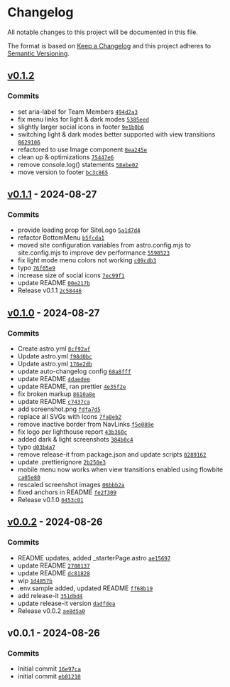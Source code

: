 # Changelog

All notable changes to this project will be documented in this file.

The format is based on [Keep a Changelog](https://keepachangelog.com/en/1.0.0/)
and this project adheres to [Semantic Versioning](https://semver.org/spec/v2.0.0.html).

## [v0.1.2](https://github.com/montopolis/desdinova/compare/v0.1.1...v0.1.2)

### Commits

- set aria-label for Team Members [`494d2a3`](https://github.com/montopolis/desdinova/commit/494d2a3acef9db72dd07d7b0a4a8c1a216868928)
- fix menu links for light & dark modes [`5385eed`](https://github.com/montopolis/desdinova/commit/5385eed508e1f281b98803012a3d49ee17d9565b)
- slightly larger social icons in footer [`9e1b0b6`](https://github.com/montopolis/desdinova/commit/9e1b0b6b4decde102759a05a372ff95da6ec475d)
- switching light & dark modes better supported with view transitions [`8629106`](https://github.com/montopolis/desdinova/commit/862910668bb0f8c3440b869dd0e97559f9c25ffe)
- refactored to use Image component [`8ea245e`](https://github.com/montopolis/desdinova/commit/8ea245ec80ce91d194ea2fb80d46f5f66b1f281a)
- clean up & optimizations [`75447e6`](https://github.com/montopolis/desdinova/commit/75447e63742ebd6a0e72cb1a2110c14434f904e2)
- remove console.log() statements [`58ebe02`](https://github.com/montopolis/desdinova/commit/58ebe024105746f1aa0c988a4b66e7c6996f2251)
- move version to footer [`bc3c865`](https://github.com/montopolis/desdinova/commit/bc3c865ebe02eb12ba2d49d0507b66eb0e028ffb)

## [v0.1.1](https://github.com/montopolis/desdinova/compare/v0.1.0...v0.1.1) - 2024-08-27

### Commits

- provide loading prop for SiteLogo [`5a1d7d4`](https://github.com/montopolis/desdinova/commit/5a1d7d4405eb5503761d39d911a00c8a196ac003)
- refactor BottomMenu [`b5fcda1`](https://github.com/montopolis/desdinova/commit/b5fcda19c36281b812d8b035f4ccbfd5b9474868)
- moved site configuration variables from astro.config.mjs to site.config.mjs to improve dev performance [`5598523`](https://github.com/montopolis/desdinova/commit/559852368a807de91d74abf7c9857f42080c726c)
- fix light mode menu colors not working [`c09cdb3`](https://github.com/montopolis/desdinova/commit/c09cdb30a4fe91474e1b42bce5a1f50d6fb83cda)
- typo [`76f05e9`](https://github.com/montopolis/desdinova/commit/76f05e94779752d8217bf18d0febbdce8323a85c)
- increase size of social icons [`7ec99f1`](https://github.com/montopolis/desdinova/commit/7ec99f1d6d49a4ab98e61400a5fd93f3dee86fa4)
- update README [`00e217b`](https://github.com/montopolis/desdinova/commit/00e217be5cd28d690c25237a9248fcc9fb6b0cc8)
- Release v0.1.1 [`2c58446`](https://github.com/montopolis/desdinova/commit/2c5844613995eb3eb4b96f083a1ffdfca8a405a2)

## [v0.1.0](https://github.com/montopolis/desdinova/compare/v0.0.2...v0.1.0) - 2024-08-27

### Commits

- Create astro.yml [`8cf92af`](https://github.com/montopolis/desdinova/commit/8cf92af62dbc7054881c1d88bfb2edd38faeb18f)
- Update astro.yml [`f98d0bc`](https://github.com/montopolis/desdinova/commit/f98d0bcacb17cbe191c04a06b13d807b6201cf84)
- Update astro.yml [`176e2db`](https://github.com/montopolis/desdinova/commit/176e2db02b1a6d2e679f234ed083ac3aa2fd20d4)
- update auto-changelog config [`68a8fff`](https://github.com/montopolis/desdinova/commit/68a8fffee27a099a4337a8e4468fd4d03a82334e)
- update README [`4daedee`](https://github.com/montopolis/desdinova/commit/4daedeeb9d6b35413aa382f69ca8fd303d44b54c)
- update README, ran prettier [`4e35f2e`](https://github.com/montopolis/desdinova/commit/4e35f2ec5f9c1fa3e39fd89ae832f742d914285e)
- fix broken markup [`8610a8e`](https://github.com/montopolis/desdinova/commit/8610a8e4ee8abde4c7477e4c37fd9dce4bc4ef89)
- update README [`c7437ca`](https://github.com/montopolis/desdinova/commit/c7437cafcdfbeec7f3c8bf5a28b71a1fd669e76f)
- add screenshot.png [`fdfa7d5`](https://github.com/montopolis/desdinova/commit/fdfa7d5755fafc4066474d52bdd6ba4026a78e18)
- replace all SVGs with Icons [`7fa8eb2`](https://github.com/montopolis/desdinova/commit/7fa8eb237b12e9d9ad80167ea4362d5c32213f83)
- remove inactive border from NavLinks [`f5e089e`](https://github.com/montopolis/desdinova/commit/f5e089efd9fef02ab4b8e07ef0d9c0ed4c127878)
- fix logo per lighthouse report [`43b360c`](https://github.com/montopolis/desdinova/commit/43b360c9f0246d8e493ddd01612ed6a7befe3ec0)
- added dark & light screenshots [`384b0c4`](https://github.com/montopolis/desdinova/commit/384b0c4641e35f33ffae01553b70ed3cc82b0a90)
- typo [`d03b4a7`](https://github.com/montopolis/desdinova/commit/d03b4a73e9e6b9ef2b37e744e6c1af89377c1661)
- remove release-it from package.json and update scripts [`0289162`](https://github.com/montopolis/desdinova/commit/0289162a363c248de5c3c703110873fd89e7085f)
- update .prettierignore [`2b250e3`](https://github.com/montopolis/desdinova/commit/2b250e3771c3e483b4e5bcaf298717a92e9e5fc0)
- mobile menu now works when view transitions enabled using flowbite [`ca05e80`](https://github.com/montopolis/desdinova/commit/ca05e8000a668f241fe16e5b5485ec8fe500cd3f)
- rescaled screenshot images [`06bbb2a`](https://github.com/montopolis/desdinova/commit/06bbb2a9e81dfc213931a7a4eb3cda29e6e88fdb)
- fixed anchors in README [`fe2f309`](https://github.com/montopolis/desdinova/commit/fe2f30979d95b8380b0f9db8322e52c777e3a4d5)
- Release v0.1.0 [`0453c01`](https://github.com/montopolis/desdinova/commit/0453c01c3d7bfc4cfe62a95857d8dc3c0128ef55)

## [v0.0.2](https://github.com/montopolis/desdinova/compare/v0.0.1...v0.0.2) - 2024-08-26

### Commits

- README updates, added _starterPage.astro [`ae15697`](https://github.com/montopolis/desdinova/commit/ae15697fdac8d7a378f839a55b846e72c17f81f8)
- update README [`2708137`](https://github.com/montopolis/desdinova/commit/2708137958bc4ce64ab4e587a8e34eb9e769c338)
- update README [`dc81828`](https://github.com/montopolis/desdinova/commit/dc81828830d26298edf3a72428a603e02624d1d6)
- wip [`1d4857b`](https://github.com/montopolis/desdinova/commit/1d4857b5ea0b0d61ce163b292933cb615efe7e9c)
- .env.sample added, updated README [`ff68b19`](https://github.com/montopolis/desdinova/commit/ff68b198aaec0322d49db68200e78941a8353ec0)
- add release-it [`351dbd4`](https://github.com/montopolis/desdinova/commit/351dbd4a20ee5ce6c24fc8b888b332eadaf974b3)
- update release-it version [`dadfdea`](https://github.com/montopolis/desdinova/commit/dadfdea3da1cc9a8c645d19e72128bcef13b80a7)
- Release v0.0.2 [`ae8d5a0`](https://github.com/montopolis/desdinova/commit/ae8d5a0d8a48b5b8a0f5666d9da6045d33def8cc)

## v0.0.1 - 2024-08-26

### Commits

- Initial commit [`16e97ca`](https://github.com/montopolis/desdinova/commit/16e97ca78f2f3e172bd08947dc0bf1c49b6c63fa)
- initial commit [`eb01210`](https://github.com/montopolis/desdinova/commit/eb0121075bff7711cc31b5338d1e122b8eeaa211)
